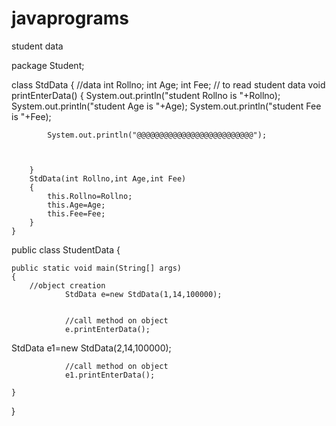# javaprograms
student data



package Student;

class StdData
    {
	//data
    	int Rollno;
    	int Age;
    	int Fee;
    	// to read student data
    	void printEnterData()
    	{
    		System.out.println("student Rollno is "+Rollno);
    		System.out.println("student Age is    "+Age);
    		System.out.println("student Fee is    "+Fee);
    		
    		
    		
    		System.out.println("@@@@@@@@@@@@@@@@@@@@@@@@@@");
    		
    		
    		
    	}
    	StdData(int Rollno,int Age,int Fee)
    	{
    		this.Rollno=Rollno;
    		this.Age=Age;
    		this.Fee=Fee;
    	}
    }
public class StudentData {
	

	public static void main(String[] args) 
	{
		//object creation
				StdData e=new StdData(1,14,100000);
				
				
				//call method on object
				e.printEnterData();
StdData e1=new StdData(2,14,100000);
				
				
				//call method on object
				e1.printEnterData();
				
	}

}










